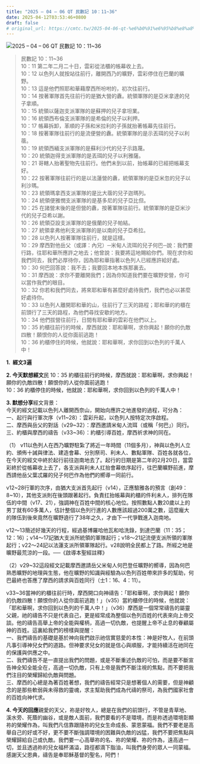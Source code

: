 ```yaml
---
title: "2025 – 04 – 06 QT 民數記 10：11~36"
date: 2025-04-12T03:53:46+0800
draft: false
# original_url: https://cmtc.tw/2025-04-06-qt-%e6%b0%91%e6%95%b8%e8%a8%98-10%ef%bc%9a1136
---
```


![2025 – 04 – 06 QT 民數記 10：11~36](/images/qt.jpg  "2025 – 04 – 06 QT 民數記 10：11~36")

> 民數記 10：11~36  
> 10：11 第二年二月二十日，雲彩從法櫃的帳幕收上去。  
> 10：12 以色列人就按站往前行，離開西乃的曠野，雲彩停住在巴蘭的曠野。  
> 10：13 這是他們照耶和華藉摩西所吩咐的，初次往前行。  
> 10：14 按著軍隊首先往前行的是猶大營的纛。統領軍隊的是亞米拿達的兒子拿順。  
> 10：15 統領以薩迦支派軍隊的是蘇押的兒子拿坦業。  
> 10：16 統領西布倫支派軍隊的是希倫的兒子以利押。  
> 10：17 帳幕拆卸，革順的子孫和米拉利的子孫就抬著帳幕先往前行。  
> 10：18 按著軍隊往前行的是流便營的纛。統領軍隊的是示丟珥的兒子以利蓿。  
> 10：19 統領西緬支派軍隊的是蘇利沙代的兒子示路蔑。  
> 10：20 統領迦得支派軍隊的是丟珥的兒子以利雅薩。  
> 10：21 哥轄人抬著聖物先往前行。他們未到以前，抬帳幕的已經把帳幕支好。  
> 10：22 按著軍隊往前行的是以法蓮營的纛，統領軍隊的是亞米忽的兒子以利沙瑪。  
> 10：23 統領瑪拿西支派軍隊的是比大蓿的兒子迦瑪列。  
> 10：24 統領便雅憫支派軍隊的是基多尼的兒子亞比但。  
> 10：25 在諸營末後的是但營的纛，按著軍隊往前行。統領軍隊的是亞米沙代的兒子亞希以謝。  
> 10：26 統領亞設支派軍隊的是俄蘭的兒子帕結。  
> 10：27 統領拿弗他利支派軍隊的是以南的兒子亞希拉。  
> 10：28 以色列人按著軍隊往前行，就是這樣。  
> 10：29 摩西對他岳父（或譯：內兄）─米甸人流珥的兒子何巴─說：我們要行路，往耶和華所應許之地去；他曾說：我要將這地賜給你們。現在求你和我們同去，我們必厚待你，因為耶和華指著以色列人已經應許給好處。  
> 10：30 何巴回答說：我不去；我要回本地本族那裏去。  
> 10：31 摩西說：求你不要離開我們；因為你知道我們要在曠野安營，你可以當作我們的眼目。  
> 10：32 你若和我們同去，將來耶和華有甚麼好處待我們，我們也必以甚麼好處待你。  
> 10：33 以色列人離開耶和華的山，往前行了三天的路程；耶和華的約櫃在前頭行了三天的路程，為他們尋找安歇的地方。  
> 10：34 他們拔營往前行，日間有耶和華的雲彩在他們以上。  
> 10：35 約櫃往前行的時候，摩西就說：耶和華啊，求你興起！願你的仇敵四散！願恨你的人從你面前逃跑！  
> 10：36 約櫃停住的時候，他就說：耶和華啊，求你回到以色列的千萬人中！

**1.  經文3遍**

**2. 今天默想經文**民 10：35 約櫃往前行的時候，摩西就說：耶和華啊，求你興起！願你的仇敵四散！願恨你的人從你面前逃跑！  
10：36 約櫃停住的時候，他就說：耶和華啊，求你回到以色列的千萬人中！

**3. 默想分享**經文背景：  
今天的經文記載以色列人離開西奈山，開始向應許之地進發的過程，可分為：  
一、起行與行軍次序（v11~28）：雲彩升起，以色列人按特定次序啟程。  
二、摩西與岳父的對話（v29~32）：摩西邀請米甸人流珥（或稱「何巴」）同行。  
三、約櫃與摩西的禱告（v33~36）：約櫃引導百姓，摩西祈求神的同在。

（1） v11以色列人在西乃曠野駐紮了將近一年時間（11個多月），神與以色列人立約、頒佈十誡與律法、建造會幕、分別祭司、利未人、數點軍隊、百姓各就各位，在今天的經文中終於起行前往迦南地去了。起行的日期是第二年的2月20日，當雲彩終於從帳幕收上去了，各支派與利未人扛抬會幕依序起行，往巴蘭曠野前進，摩西請他岳父葉忒羅的兒子何巴作為他們的嚮導一同前行。

v12~28行軍的次序，由猶大支派首先起行（v14），正應驗雅各的預言（創49：8~10），其他支派則在後頭跟著起行。負責扛抬帳幕與約櫃的件利未人，排列在隊伍的中間（v17、21），強調神在百姓中間的核心地位。按照數點人數20歲以上的男丁就有60多萬人，估計整個以色列行進的人數應該超過200萬之數，這麼龐大的隊伍到後來竟然在曠野遶行了38年之久，才由下一代爭戰進入迦南地。

v12～13簡述好幾天的行程，經過基博羅哈他瓦和哈洗錄，到達巴蘭（11：35；12：16）；v14～17記猶大支派所統領的軍隊起行；v18～21記流便支派所領的軍隊起行；v22～24記以法蓮支派所領軍隊起行。v28說明全民都上了路。所經之地是曠野最荒涼的一段。──《啟導本聖經註釋》

（2）v29~32這段經文記載摩西邀請岳父米甸人何巴登任曠野的嚮導，因為何巴熟悉曠野的地理與生態，他在曠野的知識與經驗為以色列百姓帶來許多的幫助，何巴最終也答應了摩西的請求與百姓同行（士1：16、4：11）。

v33~36當神的約櫃往前行時，摩西開口向神禱告：「耶和華啊，求你興起！願你的仇敵四散！願恨你的人從你面前逃跑！」（v35）當約櫃停住的時候，他就說：「耶和華啊，求你回到以色列的千萬人中！」（v36）摩西是一個常常禱告的屬靈父親，祂的禱告不只是代表自己，更是經常成為整個以色列百姓的代表來向上帝交談。他的禱告高舉上帝的全能與權柄，高過一切仇敵，也提醒上帝不止息的眷顧屬神的百姓。這裏給我們的榜樣與提醒：  
一、我們禱告的基礎是基於神向我們啟示祂信實慈愛的本性：神是好牧人，在前頭凡事引導神兒女們的道路。但神要求兒女的就是信心與順服，才能持續活在祂同在的保護與供應之中。  
二、我們禱告不是一直提出我們的問題，或是不斷重述仇敵的可怕，而是要不斷宣告神全知全能全在，高過一切仇敵，只有上帝是我們不斷注視的焦點，而不要把我們注目的榮耀歸給仇敵與問題。  
三、摩西的心總是為著百姓著想，我們的禱告經常只是想著個人的需要，但是神顧念的是那些軟弱與未得救的靈魂，求主幫助我們成為代禱的祭司，為我們國家社會的百姓向神代求。

**4. 今天的回應**親愛的天父，祢是好牧人，總是在我們的前頭行，不管是青草地、溪水旁、死蔭的幽谷，或是敵人面前，我們要看的不是環境，而是祢透過環境彰顯祢的榮耀作為，叫我們凡信靠跟隨祢的兒女生命成長、蒙恩蒙福。我們不要老是高舉自己的好或不好，更不要不斷強調環境的困難與仇敵的凶猛，我們不要把焦點與榮耀歸給自己或仇敵。我們要一心高舉祢的名、祢的榮耀、祢的作為，遠高過一切，並且透過祢的兒女福杯滿溢，路徑都滴下脂油，叫我們身旁的眾人一同蒙福。感謝天父恩典，禱告是奉耶穌基督的聖名，阿們！